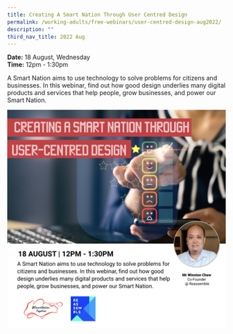 ```yaml
---
title: Creating A Smart Nation Through User Centred Design
permalink: /working-adults/free-webinars/user-centred-design-aug2022/
description: ""
third_nav_title: 2022 Aug
---
```

**Date:** 18 August, Wednesday
<br> **Time:** 12pm - 1:30pm

A Smart Nation aims to use technology to solve problems for citizens and businesses. In this webinar, find out how good design underlies many digital products and services that help people, grow businesses, and power our Smart Nation.

![free webinars on user-centred design for working adults](/images/aug%202022/wa_18%20aug.jpeg)